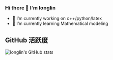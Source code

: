 ### Hi there 👋 I'm longlin
- 🔭 I’m currently working on c++/python/latex
- 🌱 I’m currently learning Mathematical modeling

## GitHub 活跃度
![longlin's GitHub stats](https://github-readme-stats.vercel.app/api?username=longlin10086)

<!--
**longlin10086/longlin10086** is a ✨ _special_ ✨ repository because its `README.md` (this file) appears on your GitHub profile.

Here are some ideas to get you started:

- 🔭 I’m currently working on ...
- 🌱 I’m currently learning ...
- 👯 I’m looking to collaborate on ...
- 🤔 I’m looking for help with ...
- 💬 Ask me about ...
- 📫 How to reach me: ...
- 😄 Pronouns: ...
- ⚡ Fun fact: ...
-->
